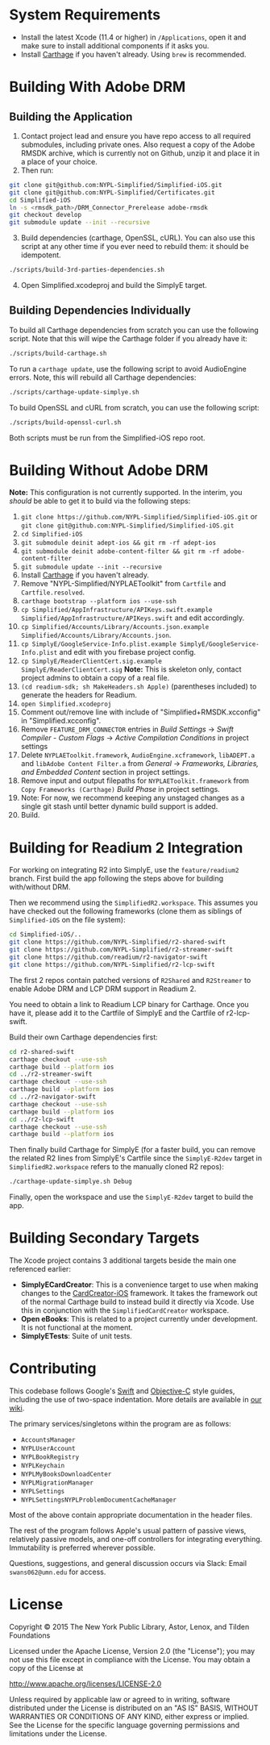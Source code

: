 # System Requirements

- Install the latest Xcode (11.4 or higher) in `/Applications`, open it and make sure to install additional components if it asks you.
- Install [Carthage](https://github.com/Carthage/Carthage) if you haven't already. Using `brew` is recommended.

# Building With Adobe DRM

## Building the Application

01. Contact project lead and ensure you have repo access to all required submodules, including private ones. Also request a copy of the Adobe RMSDK archive, which is currently not on Github, unzip it and place it in a place of your choice.
02. Then run:
```bash
git clone git@github.com:NYPL-Simplified/Simplified-iOS.git
git clone git@github.com:NYPL-Simplified/Certificates.git
cd Simplified-iOS
ln -s <rmsdk_path>/DRM_Connector_Prerelease adobe-rmsdk
git checkout develop
git submodule update --init --recursive
```
03. Build dependencies (carthage, OpenSSL, cURL). You can also use this script at any other time if you ever need to rebuild them: it should be idempotent.
```bash
./scripts/build-3rd-parties-dependencies.sh
```
04. Open Simplified.xcodeproj and build the SimplyE target.

## Building Dependencies Individually

To build all Carthage dependencies from scratch you can use the following script. Note that this will wipe the Carthage folder if you already have it:
```bash
./scripts/build-carthage.sh
```
To run a `carthage update`, use the following script to avoid AudioEngine errors. Note, this will rebuild all Carthage dependencies:
```bash
./scripts/carthage-update-simplye.sh
```
To build OpenSSL and cURL from scratch, you can use the following script:
```bash
./scripts/build-openssl-curl.sh
```
Both scripts must be run from the Simplified-iOS repo root.

# Building Without Adobe DRM

**Note:** This configuration is not currently supported. In the interim, you _should_ be able to get it to build via the following steps:

01. `git clone https://github.com/NYPL-Simplified/Simplified-iOS.git` or `git clone git@github.com:NYPL-Simplified/Simplified-iOS.git`
02. `cd Simplified-iOS`
03. `git submodule deinit adept-ios && git rm -rf adept-ios`
04. `git submodule deinit adobe-content-filter && git rm -rf adobe-content-filter`
05. `git submodule update --init --recursive`
06. Install [Carthage](https://github.com/Carthage/Carthage) if you haven't already.
07. Remove "NYPL-Simplified/NYPLAEToolkit" from `Cartfile` and `Cartfile.resolved`.
08. `carthage bootstrap --platform ios --use-ssh`
09. `cp Simplified/AppInfrastructure/APIKeys.swift.example Simplified/AppInfrastructure/APIKeys.swift` and edit accordingly.
10. `cp Simplified/Accounts/Library/Accounts.json.example Simplified/Accounts/Library/Accounts.json`.
11. `cp SimplyE/GoogleService-Info.plist.example SimplyE/GoogleService-Info.plist` and edit with you firebase project config.
12. `cp SimplyE/ReaderClientCert.sig.example SimplyE/ReaderClientCert.sig` **Note:** This is skeleton only, contact project admins to obtain a copy of a real file.
13. `(cd readium-sdk; sh MakeHeaders.sh Apple)` (parentheses included) to generate the headers for Readium.
14. `open Simplified.xcodeproj`
15. Comment out/remove line with include of "Simplified+RMSDK.xcconfig" in "Simplified.xcconfig".
16. Remove `FEATURE_DRM_CONNECTOR` entries in _Build Settings_ -> _Swift Compiler - Custom Flags_ -> _Active Compilation Conditions_ in project settings
17. Delete `NYPLAEToolkit.framework`, `AudioEngine.xcframework`, `libADEPT.a` and `libAdobe Content Filter.a` from _General_ -> _Frameworks, Libraries, and Embedded Content_ section in project settings.
18. Remove input and output filepaths for  `NYPLAEToolkit.framework` from `Copy Frameworks (Carthage)` _Build Phase_ in project settings.
19. Note: For now, we recommend keeping any unstaged changes as a single git stash until better dynamic build support is added.
20. Build.

# Building for Readium 2 Integration

For working on integrating R2 into SimplyE, use the `feature/readium2` branch. First build the app following the steps above for building with/without DRM.

Then we recommend using the `SimplifiedR2.workspace`. This assumes you have checked out the following frameworks (clone them as siblings of `Simplified-iOS` on the file system):
```bash
cd Simplified-iOS/..
git clone https://github.com/NYPL-Simplified/r2-shared-swift
git clone https://github.com/NYPL-Simplified/r2-streamer-swift
git clone https://github.com/readium/r2-navigator-swift
git clone https://github.com/NYPL-Simplified/r2-lcp-swift
```
The first 2 repos contain patched versions of `R2Shared` and `R2Streamer` to enable Adobe DRM and LCP DRM support in Readium 2.

You need to obtain a link to Readium LCP binary for Carthage. 
Once you have it, please add it to the Cartfile of SimplyE and the Cartfile of r2-lcp-swift.

Build their own Carthage dependencies first:
```bash
cd r2-shared-swift
carthage checkout --use-ssh
carthage build --platform ios
cd ../r2-streamer-swift
carthage checkout --use-ssh
carthage build --platform ios
cd ../r2-navigator-swift
carthage checkout --use-ssh
carthage build --platform ios
cd ../r2-lcp-swift
carthage checkout --use-ssh
carthage build --platform ios
```
Then finally build Carthage for SimplyE (for a faster build, you can remove the related R2 lines from SimplyE's Cartfile since the `SimplyE-R2dev` target in `SimplifiedR2.workspace` refers to the manually cloned R2 repos):
```bash
./carthage-update-simplye.sh Debug
```
Finally, open the workspace and use the `SimplyE-R2dev` target to build the app.

# Building Secondary Targets

The Xcode project contains 3 additional targets beside the main one referenced earlier:

- **SimplyECardCreator**: This is a convenience target to use when making changes to the [CardCreator-iOS](https://github.com/NYPL-Simplified/CardCreator-iOS) framework. It takes the framework out of the normal Carthage build to instead build it directly via Xcode. Use this in conjunction with the `SimplifiedCardCreator` workspace.
- **Open eBooks**: This is related to a project currently under development. It is not functional at the moment.
- **SimplyETests**: Suite of unit tests.

# Contributing

This codebase follows Google's  [Swift](https://google.github.io/swift/) and [Objective-C](https://google.github.io/styleguide/objcguide.xml) style guides,
including the use of two-space indentation. More details are available in [our wiki](https://github.com/NYPL-Simplified/Simplified/wiki/Mobile-client-applications#code-style-1).

The primary services/singletons within the program are as follows:

* `AccountsManager`
* `NYPLUserAccount`
* `NYPLBookRegistry`
* `NYPLKeychain`
* `NYPLMyBooksDownloadCenter`
* `NYPLMigrationManager`
* `NYPLSettings`
* `NYPLSettingsNYPLProblemDocumentCacheManager`

Most of the above contain appropriate documentation in the header files.

The rest of the program follows Apple's usual pattern of passive views,
relatively passive models, and one-off controllers for integrating everything.
Immutability is preferred wherever possible.

Questions, suggestions, and general discussion occurs via Slack: Email
`swans062@umn.edu` for access.

# License

Copyright © 2015 The New York Public Library, Astor, Lenox, and Tilden Foundations

Licensed under the Apache License, Version 2.0 (the "License");
you may not use this file except in compliance with the License.
You may obtain a copy of the License at

   http://www.apache.org/licenses/LICENSE-2.0

Unless required by applicable law or agreed to in writing, software
distributed under the License is distributed on an "AS IS" BASIS,
WITHOUT WARRANTIES OR CONDITIONS OF ANY KIND, either express or implied.
See the License for the specific language governing permissions and
limitations under the License.
